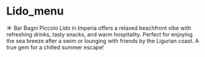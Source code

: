 # Lido_menu
☀️ Bar Bagni Piccolo Lido in Imperia offers a relaxed beachfront vibe with refreshing drinks, tasty snacks, and warm hospitality. Perfect for enjoying the sea breeze after a swim or lounging with friends by the Ligurian coast. A true gem for a chilled summer escape!
